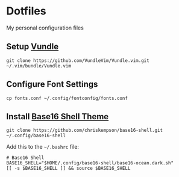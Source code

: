 # Dotfiles
My personal configuration files

## Setup [Vundle](https://github.com/VundleVim/Vundle.vim)
```
git clone https://github.com/VundleVim/Vundle.vim.git ~/.vim/bundle/Vundle.vim
```

## Configure Font Settings
```
cp fonts.conf ~/.config/fontconfig/fonts.conf
```

## Install [Base16 Shell Theme](https://github.com/chriskempson/base16-shell)
```
git clone https://github.com/chriskempson/base16-shell.git ~/.config/base16-shell
```
Add this to the `~/.bashrc` file:
```
# Base16 Shell
BASE16_SHELL="$HOME/.config/base16-shell/base16-ocean.dark.sh"
[[ -s $BASE16_SHELL ]] && source $BASE16_SHELL
```
